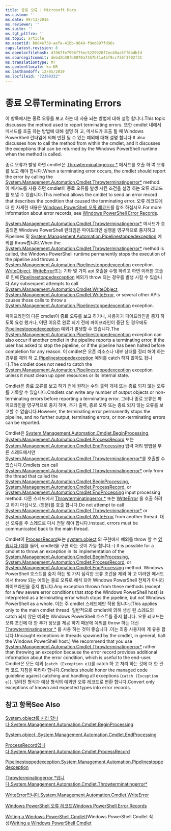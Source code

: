```yaml
---
title: 종료 오류 | Microsoft Docs
ms.custom: ''
ms.date: 09/13/2016
ms.reviewer: ''
ms.suite: ''
ms.tgt_pltfrm: ''
ms.topic: article
ms.assetid: b804e738-aefa-41bb-9649-f9ed897fd96c
caps.latest.revision: 8
ms.openlocfilehash: d1967fe7996f75ec5229920f7ec49aa5ff6bdbfd
ms.sourcegitcommit: debd2b38fb8070a7357bf1a4bf9cc736f3702f31
ms.translationtype: MT
ms.contentlocale: ko-KR
ms.lasthandoff: 12/05/2019
ms.locfileid: "72369332"
---
```

# <a name="terminating-errors"></a><span data-ttu-id="99b58-102">종료 오류</span><span class="sxs-lookup"><span data-stu-id="99b58-102">Terminating Errors</span></span>

<span data-ttu-id="99b58-103">이 항목에서는 종료 오류를 보고 하는 데 사용 되는 방법에 대해 설명 합니다.</span><span class="sxs-lookup"><span data-stu-id="99b58-103">This topic discusses the method used to report terminating errors.</span></span> <span data-ttu-id="99b58-104">또한 cmdlet 내에서 메서드를 호출 하는 방법에 대해 설명 하 고, 메서드가 호출 될 때 Windows PowerShell 런타임에 의해 반환 될 수 있는 예외에 대해 설명 합니다.</span><span class="sxs-lookup"><span data-stu-id="99b58-104">It also discusses how to call the method from within the cmdlet, and it discusses the exceptions that can be returned by the Windows PowerShell runtime when the method is called.</span></span>

<span data-ttu-id="99b58-105">종료 오류가 발생 하면 cmdlet은 [Throwterminatingerror \*](/dotnet/api/System.Management.Automation.Cmdlet.ThrowTerminatingError) 메서드를 호출 하 여 오류를 보고 해야 합니다.</span><span class="sxs-lookup"><span data-stu-id="99b58-105">When a terminating error occurs, the cmdlet should report the error by calling the [System.Management.Automation.Cmdlet.Throwterminatingerror\*](/dotnet/api/System.Management.Automation.Cmdlet.ThrowTerminatingError) method.</span></span> <span data-ttu-id="99b58-106">이 메서드를 사용 하면 cmdlet이 종료 오류를 발생 시킨 조건을 설명 하는 오류 레코드를 보낼 수 있습니다.</span><span class="sxs-lookup"><span data-stu-id="99b58-106">This method allows the cmdlet to send an error record that describes the condition that caused the terminating error.</span></span> <span data-ttu-id="99b58-107">오류 레코드에 대 한 자세한 내용은 [Windows PowerShell 오류 레코드](./windows-powershell-error-records.md)를 참조 하십시오.</span><span class="sxs-lookup"><span data-stu-id="99b58-107">For more information about error records, see [Windows PowerShell Error Records](./windows-powershell-error-records.md).</span></span>

<span data-ttu-id="99b58-108">[System.Management.Automation.Cmdlet.Throwterminatingerror\*](/dotnet/api/System.Management.Automation.Cmdlet.ThrowTerminatingError) 메서드가 호출되면 Windows PowerShell 런타임은 파이프라인 실행을 영구적으로 중지하고 Pipelines 및  [System.Management.Automation.Pipelinestoppedexception](/dotnet/api/System.Management.Automation.PipelineStoppedException) 예외를 throw합니다.</span><span class="sxs-lookup"><span data-stu-id="99b58-108">When the [System.Management.Automation.Cmdlet.Throwterminatingerror\*](/dotnet/api/System.Management.Automation.Cmdlet.ThrowTerminatingError) method is called, the  Windows PowerShell runtime permanently stops the execution of the pipeline and throws a [System.Management.Automation.Pipelinestoppedexception](/dotnet/api/System.Management.Automation.PipelineStoppedException) exception.</span></span> <span data-ttu-id="99b58-109">[WriteObject](/dotnet/api/System.Management.Automation.Cmdlet.WriteObject), [WriteError](/dotnet/api/System.Management.Automation.Cmdlet.WriteError)또는 기타 몇 가지 api 호출을 수행 하려고 하면 이러한 호출로 인해 [Pipelinestoppedexception](/dotnet/api/System.Management.Automation.PipelineStoppedException) 예외가 throw 되는 경우를 발생 시킬 수 있습니다.</span><span class="sxs-lookup"><span data-stu-id="99b58-109">Any subsequent attempts to call [System.Management.Automation.Cmdlet.WriteObject](/dotnet/api/System.Management.Automation.Cmdlet.WriteObject), [System.Management.Automation.Cmdlet.WriteError](/dotnet/api/System.Management.Automation.Cmdlet.WriteError), or several other APIs causes those calls to throw a [System.Management.Automation.Pipelinestoppedexception](/dotnet/api/System.Management.Automation.PipelineStoppedException) exception.</span></span>

<span data-ttu-id="99b58-110">파이프라인의 다른 cmdlet이 종료 오류를 보고 하거나, 사용자가 파이프라인을 중지 하도록 요청 했거나, 어떤 이유로 완료 되기 전에 파이프라인이 중단 된 경우에도 [Pipelinestoppedexception](/dotnet/api/System.Management.Automation.PipelineStoppedException) 예외가 발생할 수 있습니다.</span><span class="sxs-lookup"><span data-stu-id="99b58-110">The [System.Management.Automation.Pipelinestoppedexception](/dotnet/api/System.Management.Automation.PipelineStoppedException) exception can also occur if another cmdlet in the pipeline reports a terminating error, if the user has asked to stop the pipeline, or if the pipeline has been halted before completion for any reason.</span></span> <span data-ttu-id="99b58-111">이 cmdlet은 오픈 리소스나 내부 상태를 정리 해야 하는 경우를 제외 하 고 [Pipelinestoppedexception](/dotnet/api/System.Management.Automation.PipelineStoppedException) 예외를 catch 하지 않아도 됩니다.</span><span class="sxs-lookup"><span data-stu-id="99b58-111">The cmdlet does not need to catch the [System.Management.Automation.Pipelinestoppedexception](/dotnet/api/System.Management.Automation.PipelineStoppedException) exception unless it must clean up open resources or its internal state.</span></span>

<span data-ttu-id="99b58-112">Cmdlet은 종료 오류를 보고 하기 전에 원하는 수의 출력 개체 또는 종료 되지 않는 오류를 기록할 수 있습니다.</span><span class="sxs-lookup"><span data-stu-id="99b58-112">Cmdlets can write any number of output objects or non-terminating errors before reporting a terminating error.</span></span> <span data-ttu-id="99b58-113">그러나 종료 오류는 파이프라인을 영구적으로 중지 하며, 추가 출력, 종료 오류 또는 종료 되지 않는 오류를 보고할 수 없습니다.</span><span class="sxs-lookup"><span data-stu-id="99b58-113">However, the terminating error permanently stops the pipeline, and no further output, terminating errors, or non-terminating errors can be reported.</span></span>

<span data-ttu-id="99b58-114">Cmdlet은 [System.Management.Automation.Cmdlet.BeginProcessing](/dotnet/api/System.Management.Automation.Cmdlet.BeginProcessing), [System.Management.Automation.Cmdlet.ProcessRecord](/dotnet/api/System.Management.Automation.Cmdlet.ProcessRecord) 또는 [System.Management.Automation.Cmdlet.EndProcessing](/dotnet/api/System.Management.Automation.Cmdlet.EndProcessing) 입력 처리 방법을 부른 스레드에서만 [System.Management.Automation.Cmdlet.Throwterminatingerror\*](/dotnet/api/System.Management.Automation.Cmdlet.ThrowTerminatingError)를 호출할 수 있습니다.</span><span class="sxs-lookup"><span data-stu-id="99b58-114">Cmdlets can call [System.Management.Automation.Cmdlet.Throwterminatingerror\*](/dotnet/api/System.Management.Automation.Cmdlet.ThrowTerminatingError) only from the thread that called the [System.Management.Automation.Cmdlet.BeginProcessing](/dotnet/api/System.Management.Automation.Cmdlet.BeginProcessing), [System.Management.Automation.Cmdlet.ProcessRecord](/dotnet/api/System.Management.Automation.Cmdlet.ProcessRecord), or [System.Management.Automation.Cmdlet.EndProcessing](/dotnet/api/System.Management.Automation.Cmdlet.EndProcessing) input processing method.</span></span> <span data-ttu-id="99b58-115">다른 스레드에서 [Throwterminatingerror \*](/dotnet/api/System.Management.Automation.Cmdlet.ThrowTerminatingError) 또는 [WriteError](/dotnet/api/System.Management.Automation.Cmdlet.WriteError) 을 호출 하려고 하지 마십시오. (영문)를 호출 합니다.</span><span class="sxs-lookup"><span data-stu-id="99b58-115">Do not attempt to call [System.Management.Automation.Cmdlet.Throwterminatingerror\*](/dotnet/api/System.Management.Automation.Cmdlet.ThrowTerminatingError) or [System.Management.Automation.Cmdlet.WriteError](/dotnet/api/System.Management.Automation.Cmdlet.WriteError) from another thread.</span></span> <span data-ttu-id="99b58-116">대신 오류를 주 스레드로 다시 전달 해야 합니다.</span><span class="sxs-lookup"><span data-stu-id="99b58-116">Instead, errors must be communicated back to the main thread.</span></span>

<span data-ttu-id="99b58-117">Cmdlet이 [ProcessRecord](/dotnet/api/System.Management.Automation.Cmdlet.ProcessRecord)또는 [system.object](/dotnet/api/System.Management.Automation.Cmdlet.EndProcessing) 의 구현에서 예외를 throw 할 수 [있습니다 (예](/dotnet/api/System.Management.Automation.Cmdlet.BeginProcessing)를 들어, cmdlet을 구현 하는 것이 가능 합니다.-).</span><span class="sxs-lookup"><span data-stu-id="99b58-117">It is possible for a cmdlet to throw an exception in its implementation of the [System.Management.Automation.Cmdlet.BeginProcessing](/dotnet/api/System.Management.Automation.Cmdlet.BeginProcessing), [System.Management.Automation.Cmdlet.ProcessRecord](/dotnet/api/System.Management.Automation.Cmdlet.ProcessRecord), or [System.Management.Automation.Cmdlet.EndProcessing](/dotnet/api/System.Management.Automation.Cmdlet.EndProcessing) method.</span></span> <span data-ttu-id="99b58-118">Windows PowerShell 호스트를 중지 하는 몇 가지 심각한 오류 조건을 제외 하 고 이러한 메서드에서 throw 되는 예외는 종료 오류로 해석 되어 Windows PowerShell 전체가 아니라 파이프라인을 중지 합니다.</span><span class="sxs-lookup"><span data-stu-id="99b58-118">Any exception thrown from these methods (except for a few severe error conditions that stop the Windows PowerShell host) is interpreted as a terminating error which stops the pipeline, but not Windows PowerShell as a whole.</span></span> <span data-ttu-id="99b58-119">이는 주 cmdlet 스레드에만 적용 됩니다.</span><span class="sxs-lookup"><span data-stu-id="99b58-119">(This applies only to the main cmdlet thread.</span></span> <span data-ttu-id="99b58-120">일반적으로 cmdlet에 의해 생성 된 스레드의 catch 되지 않은 예외는 Windows PowerShell 호스트를 중지 합니다. 오류 레코드는 오류 조건에 대 한 추가 정보를 제공 하기 때문에 예외를 throw 하는 대신 [Throwterminatingerror \*](/dotnet/api/System.Management.Automation.Cmdlet.ThrowTerminatingError) 를 사용 하는 것이 좋습니다 .이는 최종 사용자에 게 유용 합니다.</span><span class="sxs-lookup"><span data-stu-id="99b58-120">Uncaught exceptions in threads spawned by the cmdlet, in general, halt the Windows PowerShell host.) We recommend that you use [System.Management.Automation.Cmdlet.Throwterminatingerror\*](/dotnet/api/System.Management.Automation.Cmdlet.ThrowTerminatingError) rather than throwing an exception because the error record provides additional information about the error condition, which is useful to the end-user.</span></span> <span data-ttu-id="99b58-121">Cmdlet은 모든 예외 (`catch (Exception e)`)를 catch 하 고 처리 하는 것에 대 한 관리 코드 지침을 따라야 합니다.</span><span class="sxs-lookup"><span data-stu-id="99b58-121">Cmdlets should honor the managed code guideline against catching and handling all exceptions (`catch (Exception e)`).</span></span> <span data-ttu-id="99b58-122">알려진 형식과 예상 형식의 예외만 오류 레코드로 변환 합니다.</span><span class="sxs-lookup"><span data-stu-id="99b58-122">Convert only exceptions of known and expected types into error records.</span></span>

## <a name="see-also"></a><span data-ttu-id="99b58-123">참고 항목</span><span class="sxs-lookup"><span data-stu-id="99b58-123">See Also</span></span>

[<span data-ttu-id="99b58-124">System.object를 처리 합니다.</span><span class="sxs-lookup"><span data-stu-id="99b58-124">System.Management.Automation.Cmdlet.BeginProcessing</span></span>](/dotnet/api/System.Management.Automation.Cmdlet.BeginProcessing)

[<span data-ttu-id="99b58-125">System.object..</span><span class="sxs-lookup"><span data-stu-id="99b58-125">System.Management.Automation.Cmdlet.EndProcessing</span></span>](/dotnet/api/System.Management.Automation.Cmdlet.EndProcessing)

[<span data-ttu-id="99b58-126">ProcessRecord입니다.</span><span class="sxs-lookup"><span data-stu-id="99b58-126">System.Management.Automation.Cmdlet.ProcessRecord</span></span>](/dotnet/api/System.Management.Automation.Cmdlet.ProcessRecord)

[<span data-ttu-id="99b58-127">Pipelinestoppedexception.</span><span class="sxs-lookup"><span data-stu-id="99b58-127">System.Management.Automation.Pipelinestoppedexception</span></span>](/dotnet/api/System.Management.Automation.PipelineStoppedException)

[<span data-ttu-id="99b58-128">Throwterminatingerror \*입니다.</span><span class="sxs-lookup"><span data-stu-id="99b58-128">System.Management.Automation.Cmdlet.Throwterminatingerror\*</span></span>](/dotnet/api/System.Management.Automation.Cmdlet.ThrowTerminatingError)

[<span data-ttu-id="99b58-129">WriteError입니다.</span><span class="sxs-lookup"><span data-stu-id="99b58-129">System.Management.Automation.Cmdlet.WriteError</span></span>](/dotnet/api/System.Management.Automation.Cmdlet.WriteError)

[<span data-ttu-id="99b58-130">Windows PowerShell 오류 레코드</span><span class="sxs-lookup"><span data-stu-id="99b58-130">Windows PowerShell Error Records</span></span>](./windows-powershell-error-records.md)

<span data-ttu-id="99b58-131">[Writing a Windows PowerShell Cmdlet](./writing-a-windows-powershell-cmdlet.md)(Windows PowerShell Cmdlet 작성)</span><span class="sxs-lookup"><span data-stu-id="99b58-131">[Writing a Windows PowerShell Cmdlet](./writing-a-windows-powershell-cmdlet.md)</span></span>
